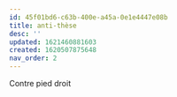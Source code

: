 ```yaml
---
id: 45f01bd6-c63b-400e-a45a-0e1e4447e08b
title: anti-thèse
desc: ''
updated: 1621460881603
created: 1620507875648
nav_order: 2
---
```


Contre pied droit